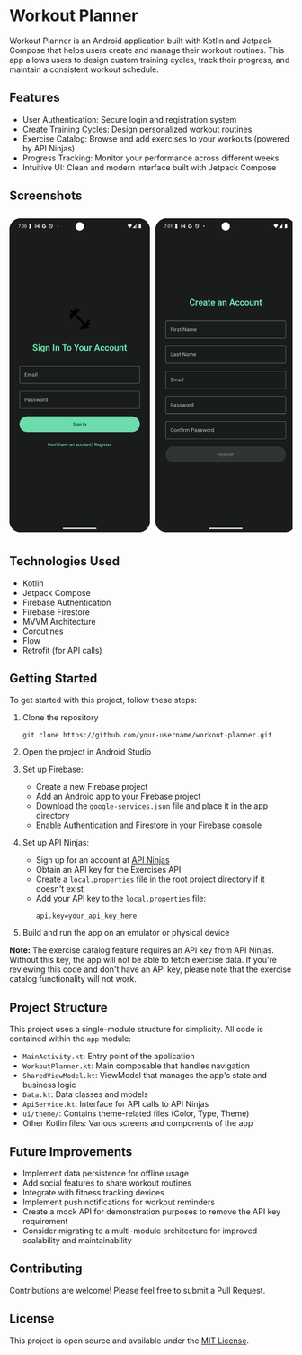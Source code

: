 # Workout Planner

Workout Planner is an Android application built with Kotlin and Jetpack Compose that helps users
create and manage their workout routines. This app allows users to design custom training cycles,
track their progress, and maintain a consistent workout schedule.

## Features

- User Authentication: Secure login and registration system
- Create Training Cycles: Design personalized workout routines
- Exercise Catalog: Browse and add exercises to your workouts (powered by API Ninjas)
- Progress Tracking: Monitor your performance across different weeks
- Intuitive UI: Clean and modern interface built with Jetpack Compose

## Screenshots

<div style="display: flex; overflow-x: auto; padding: 10px 0;">
  <img src="screenshots/Login%20Screen.png" alt="Login Screen" style="width: 250px; margin-right: 10px;">
  <img src="screenshots/Registration%20Screen.png" alt="Registration Screen" style="width: 250px; margin-right: 10px;">
  <img src="screenshots/Home%20Screen.png" alt="Home Screen" style="width: 250px; margin-right: 10px;">
  <img src="screenshots/Create%20Cycle%20Dialog.png" alt="Create Cycle Dialog" style="width: 250px; margin-right: 10px;">
  <img src="screenshots/Create%20Cycle%20Screen.png" alt="Create Cycle Screen" style="width: 250px; margin-right: 10px;">
  <img src="screenshots/Exercise%20Catalog.png" alt="Exercise Catalog" style="width: 250px; margin-right: 10px;">
  <img src="screenshots/Cycle%20Detail%20Screen.png" alt="Cycle Detail Screen" style="width: 250px; margin-right: 10px;">
  <img src="screenshots/Exercise%20editing.png" alt="Exercise editing" style="width: 250px; margin-right: 10px;">
  <img src="screenshots/Training%20Cycle%20Detail-%20Further%20Weeks.png" alt="Training Cycle Detail- Further Weeks" style="width: 250px; margin-right: 10px;">
</div>



## Technologies Used
- Kotlin
- Jetpack Compose
- Firebase Authentication
- Firebase Firestore
- MVVM Architecture
- Coroutines
- Flow
- Retrofit (for API calls)

## Getting Started

To get started with this project, follow these steps:

1. Clone the repository
   ```
   git clone https://github.com/your-username/workout-planner.git
   ```

2. Open the project in Android Studio

3. Set up Firebase:
    - Create a new Firebase project
    - Add an Android app to your Firebase project
    - Download the `google-services.json` file and place it in the app directory
    - Enable Authentication and Firestore in your Firebase console

4. Set up API Ninjas:
    - Sign up for an account at [API Ninjas](https://api-ninjas.com/)
    - Obtain an API key for the Exercises API
    - Create a `local.properties` file in the root project directory if it doesn't exist
    - Add your API key to the `local.properties` file:
      ```
      api.key=your_api_key_here
      ```

5. Build and run the app on an emulator or physical device

**Note:** The exercise catalog feature requires an API key from API Ninjas. Without this key, the
app will not be able to fetch exercise data. If you're reviewing this code and don't have an API
key, please note that the exercise catalog functionality will not work.

## Project Structure

This project uses a single-module structure for simplicity. All code is contained within the `app`
module:

- `MainActivity.kt`: Entry point of the application
- `WorkoutPlanner.kt`: Main composable that handles navigation
- `SharedViewModel.kt`: ViewModel that manages the app's state and business logic
- `Data.kt`: Data classes and models
- `ApiService.kt`: Interface for API calls to API Ninjas
- `ui/theme/`: Contains theme-related files (Color, Type, Theme)
- Other Kotlin files: Various screens and components of the app

## Future Improvements

- Implement data persistence for offline usage
- Add social features to share workout routines
- Integrate with fitness tracking devices
- Implement push notifications for workout reminders
- Create a mock API for demonstration purposes to remove the API key requirement
- Consider migrating to a multi-module architecture for improved scalability and maintainability

## Contributing

Contributions are welcome! Please feel free to submit a Pull Request.

## License

This project is open source and available under the [MIT License](LICENSE).
